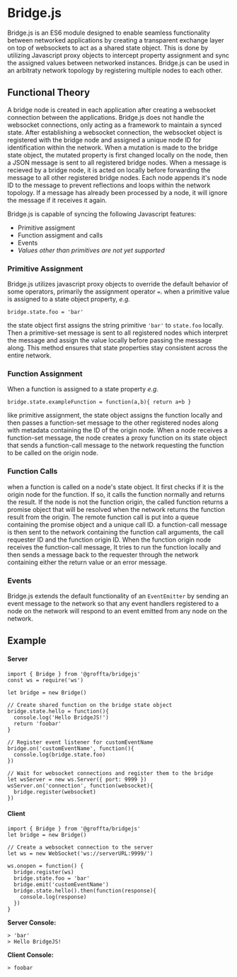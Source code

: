 # Bridge.js
Bridge.js is an ES6 module designed to enable seamless functionality between networked applications by creating a transparent exchange layer on top of websockets
to act as a shared state object. This is done by utilizing Javascript proxy objects to intercept property assignment and sync the assigned values between networked instances. Bridge.js can be used in an arbitraty network topology by registering multiple nodes to each other.

## Functional Theory
A bridge node is created in each application after creating a websocket connection between the applications. Bridge.js does not handle the websocket connections, only acting as a framework to maintain a synced state. After establishing a websocket connection, the websocket object is registered with the bridge node and assigned a unique node ID for identification within the network. When a mutation is made to the bridge state object, the mutated property is first changed locally on the node, then a JSON message is sent to all registered bridge nodes. When a message is recieved by a bridge node, it is acted on locally before forwarding the message to all other registered bridge nodes. Each node appends it's node ID to the message to prevent reflections
and loops within the network topology. If a message has already been processed by a node, it will ignore the message if it receives it again.

Bridge.js is capable of syncing the following Javascript features:
*  Primitive assigment
*  Function assigment and calls
*  Events
*  *Values other than primitives are not yet supported*

### Primitive Assignment
Bridge.js utilizes javascript proxy objects to override the default behavior of some operators, primarily the assignment operator `=`.
when a primitive value is assigned to a state object property, *e.g.*
  
`bridge.state.foo = 'bar'`

the state object first assigns the string primitive `'bar'` to `state.foo` locally. Then a primitive-set message is sent to all registered nodes which interpret the message and assign the value locally before passing the message along. This method ensures that state properties stay consistent across the entire network.

### Function Assignment
When a function is assigned to a state property *e.g.*

`bridge.state.exampleFunction = function(a,b){ return a+b }`

like primitive assignment, the state object assigns the function locally and then passes a function-set message to the other registered nodes along with metadata containing the ID of the origin node. When a node receives a function-set message, the node creates a proxy function on its state object that sends a function-call message to the network requesting the function to be called on the origin node.

### Function Calls
when a function is called on a node's state object. It first checks if it is the origin node for the function. If so, it calls the function normally and returns the result. If the node is not the function origin, the called function returns a promise object that will be resolved when the network returns the function result from the origin. The remote function call is put into a queue containing the promise object and a unique call ID. a function-call message is then sent to the network containing the function call arguments, the call requester ID and the function origin ID. When the function origin node receives the function-call message, It tries to run the function locally and then sends a message back to the requester through the network containing either the return value or an error message.

### Events
Bridge.js extends the default functionality of an `EventEmitter` by sending an event message to the network so that any event handlers registered to a node on the network will respond to an event emitted from any node on the network. 

## Example
#### Server
```
import { Bridge } from '@groffta/bridgejs'
const ws = require('ws')

let bridge = new Bridge()

// Create shared function on the bridge state object
bridge.state.hello = function(){
  console.log('Hello BridgeJS!')
  return 'foobar'
}

// Register event listener for customEventName
bridge.on('customEventName', function(){
  console.log(bridge.state.foo)
})

// Wait for websocket connections and register them to the bridge
let wsServer = new ws.Server({ port: 9999 })
wsServer.on('connection', function(websocket){
  bridge.register(websocket)
})
```

#### Client 
```
import { Bridge } from '@groffta/bridgejs'
let bridge = new Bridge()

// Create a websocket connection to the server
let ws = new WebSocket('ws://serverURL:9999/')

ws.onopen = function() {
  bridge.register(ws)
  bridge.state.foo = 'bar'
  bridge.emit('customEventName')
  bridge.state.hello().then(function(response){
    console.log(response)
  })
}
```

**Server Console:**
```
> 'bar'
> Hello BridgeJS!
```
**Client Console:**
```
> foobar
```